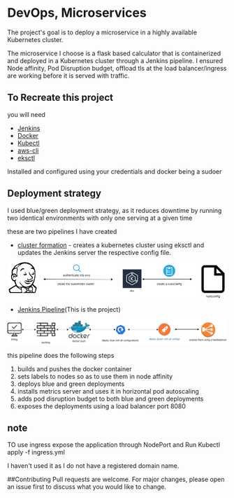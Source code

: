 # DevOps, Microservices

The project's goal is to deploy a microservice in a highly available Kubernetes cluster.

The microservice I choose is a flask based calculator that is containerized and deployed in a Kubernetes cluster through a Jenkins pipeline. I ensured Node affinity, Pod Disruption budget, offload tls at the load balancer/ingress are working before it is served with traffic.


## To Recreate this project

you will need

- [Jenkins](https://www.jenkins.io/doc/book/installing/)
- [Docker](https://docs.docker.com/engine/install/ubuntu/)
- [Kubectl](https://kubernetes.io/docs/tasks/tools/install-kubectl/)
- [aws-cli](https://docs.aws.amazon.com/cli/latest/userguide/install-cliv2-linux.html)
- [eksctl](https://docs.aws.amazon.com/eks/latest/userguide/getting-started-eksctl.html)

Installed and configured using your credentials and docker being a sudoer


## Deployment strategy

I used blue/green deployment strategy, as it reduces downtime by running two identical environments with only one serving at a given time


these are two pipelines I have created

- [cluster formation](https://github.com/ph4n666/cluster-formation-) - creates a kubernetes cluster using eksctl and updates the Jenkins server the respective config file.

![img-1](images/createcluster.png)

- [Jenkins Pipeline](https://github.com/ph4n666/jenkins-pipeline)(This is the project)

![img-2](images/pipeline.png)


this pipeline does the following steps

1. builds and pushes the docker container
2. sets labels to nodes so as to use them in node affinity
3. deploys blue and green deployments
4. installs metrics server and uses it in horizontal pod autoscaling
5. adds pod disruption budget to both blue and green deployments
6. exposes the deployments using a load balancer port 8080

## note
TO use ingress expose the application through NodePort and Run
Kubectl apply -f ingress.yml

I haven't used it as I do not have a registered domain name.


##Contributing
Pull requests are welcome. For major changes, please open an issue first to discuss what you would like to change.
